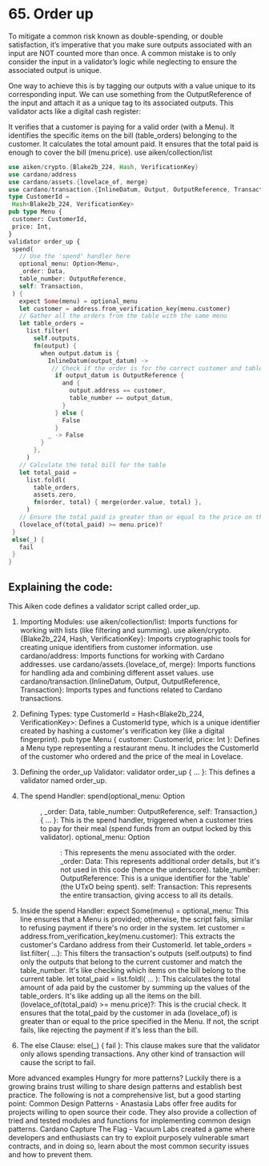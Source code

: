# 65. Order up

To mitigate a common risk known as double-spending, or double satisfaction, it’s imperative that you make sure outputs associated with an input are NOT counted more than once. A common mistake is to only consider the input in a validator’s logic while neglecting to ensure the associated output is unique.

One way to achieve this is by tagging our outputs with a value unique to its corresponding input. We can use something from the OutputReference of the input and attach it as a unique tag to its associated outputs. This validator acts like a digital cash register:

It verifies that a customer is paying for a valid order (with a Menu).
It identifies the specific items on the bill (table_orders) belonging to the customer.
It calculates the total amount paid.
It ensures that the total paid is enough to cover the bill (menu.price).
use aiken/collection/list

```rust
use aiken/crypto.{Blake2b_224, Hash, VerificationKey}
use cardano/address
use cardano/assets.{lovelace_of, merge}
use cardano/transaction.{InlineDatum, Output, OutputReference, Transaction}
type CustomerId =
 Hash<Blake2b_224, VerificationKey>
pub type Menu {
 customer: CustomerId,
 price: Int,
}
validator order_up {
 spend(
   // Use the 'spend' handler here
   optional_menu: Option<Menu>,
   _order: Data,
   table_number: OutputReference,
   self: Transaction,
 ) {
   expect Some(menu) = optional_menu
   let customer = address.from_verification_key(menu.customer)
   // Gather all the orders from the table with the same menu
   let table_orders =
     list.filter(
       self.outputs,
       fn(output) {
         when output.datum is {
           InlineDatum(output_datum) ->
            // Check if the order is for the correct customer and table
             if output_datum is OutputReference {
               and {
                 output.address == customer,
                 table_number == output_datum,
               }
             } else {
               False
             }
           _ -> False
         }
       },
     )
   // Calculate the total bill for the table
   let total_paid =
     list.foldl(
       table_orders,
       assets.zero,
       fn(order, total) { merge(order.value, total) },
     )
   // Ensure the total paid is greater than or equal to the price on the menu
   (lovelace_of(total_paid) >= menu.price)?
 }
 else(_) {
   fail
 }
}
```

## Explaining the code:
This Aiken code defines a validator script called order_up. 

1. Importing Modules:
use aiken/collection/list: Imports functions for working with lists (like filtering and summing).
use aiken/crypto.{Blake2b_224, Hash, VerificationKey}: Imports cryptographic tools for creating unique identifiers from customer information.
use cardano/address: Imports functions for working with Cardano addresses.
use cardano/assets.{lovelace_of, merge}: Imports functions for handling ada and combining different asset values.
use cardano/transaction.{InlineDatum, Output, OutputReference, Transaction}: Imports types and functions related to Cardano transactions.

2. Defining Types:
type CustomerId = Hash<Blake2b_224, VerificationKey>: Defines a CustomerId type, which is a unique identifier created by hashing a customer's verification key (like a digital fingerprint).
pub type Menu { customer: CustomerId, price: Int }: Defines a Menu type representing a restaurant menu. It includes the CustomerId of the customer who ordered and the price of the meal in Lovelace.

3. Defining the order_up Validator:
validator order_up { … }: This defines a validator named order_up. 

4. The spend Handler:
spend(optional_menu: Option<Menu>, _order: Data, table_number: OutputReference,  self: Transaction,) { … }: This is the spend handler, triggered when a customer tries to pay for their meal (spend funds from an output locked by this validator).
optional_menu: Option<Menu>: This represents the menu associated with the order. 
_order: Data: This represents additional order details, but it's not used in this code (hence the underscore).
table_number: OutputReference: This is a unique identifier for the 'table' (the UTxO being spent).
self: Transaction: This represents the entire transaction, giving access to all its details.

5. Inside the spend Handler:
expect Some(menu) = optional_menu: This line ensures that a Menu is provided; otherwise, the script fails, similar to refusing payment if there's no order in the system.
let customer = address.from_verification_key(menu.customer): This extracts the customer's Cardano address from their CustomerId.
let table_orders = list.filter( …): This filters the transaction's outputs (self.outputs) to find only the outputs that belong to the current customer and match the table_number. It's like checking which items on the bill belong to the current table.
let total_paid =  list.foldl( … ): This calculates the total amount of ada paid by the customer by summing up the values of the table_orders. It's like adding up all the items on the bill.
(lovelace_of(total_paid) >= menu.price)?: This is the crucial check. It ensures that the total_paid by the customer in ada (lovelace_of) is greater than or equal to the price specified in the Menu. If not, the script fails, like rejecting the payment if it's less than the bill.

6. The else Clause:
else(_) { fail }: This clause makes sure that the validator only allows spending transactions. Any other kind of transaction will cause the script to fail.

More advanced examples
Hungry for more patterns? Luckily there is a growing brains trust willing to share design patterns and establish best practice. The following is not a comprehensive list, but a good starting point:
Common Design Patterns - Anastasia Labs offer free audits for projects willing to open source their code. They also provide a collection of tried and tested modules and functions for implementing common design patterns.
Cardano Capture The Flag - Vacuum Labs created a  game where developers and enthusiasts can try to exploit purposely vulnerable smart contracts, and in doing so, learn about the most common security issues and how to prevent them.
